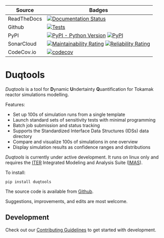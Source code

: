 | Source | Badges |
| --- | --- |
| ReadTheDocs |[![Documentation Status](https://readthedocs.org/projects/duqtools/badge/?version=latest)](https://duqtools.readthedocs.io/en/latest/?badge=latest) |
| Github | [![Tests](https://github.com/duqtools/duqtools/actions/workflows/test.yaml/badge.svg)](https://github.com/duqtools/duqtools/actions/workflows/test.yaml) |
| PyPI | [![PyPI - Python Version](https://img.shields.io/pypi/pyversions/duqtools)](https://pypi.org/project/duqtools/) [![PyPI](https://img.shields.io/pypi/v/duqtools.svg?style=flat)](https://pypi.org/project/duqtools/) |
| SonarCloud | [![Maintainability Rating](https://sonarcloud.io/api/project_badges/measure?project=duqtools_duqtools&metric=sqale_rating)](https://sonarcloud.io/summary/new_code?id=duqtools_duqtools) [![Reliability Rating](https://sonarcloud.io/api/project_badges/measure?project=duqtools_duqtools&metric=reliability_rating)](https://sonarcloud.io/summary/new_code?id=duqtools_duqtools) |
| CodeCov.io | [![codecov](https://codecov.io/gh/duqtools/duqtools/branch/main/graph/badge.svg?token=TE9SBYJY8L)](https://codecov.io/gh/duqtools/duqtools)

# Duqtools

*Duqtools* is a tool for **D**ynamic **U**ndertainty **Q**uantification for Tokamak reactor simulations modelling.

Features:

- Set up 100s of simulation runs from a single template
- Launch standard sets of sensitivity tests with minimal programming
- Batch job submission and status tracking
- Supports the Standardized Interface Data Structures (IDSs) data directory
- Compare and visualize 100s of simulations in one overview
- Display simulation results as confidence ranges and distributions

*Duqtools* is currently under active development. It runs on linux only and requires the [ITER](http://iter.org/) Integrated Modeling and Analysis Suite ([IMAS](https://confluence.iter.org/display/IMP)).

To install:

```console
pip install duqtools
```

The source code is available from [Github](https://github.com/duqtools/duqtools).

Suggestions, improvements, and edits are most welcome.


## Development

Check out our [Contributing Guidelines](CONTRIBUTING.md#Getting-started-with-development) to get started with development.
